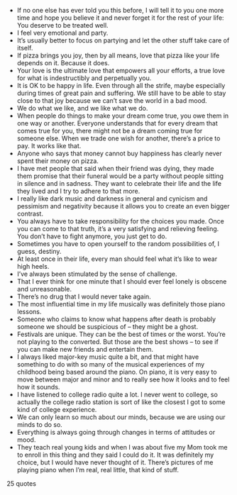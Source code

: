  - If no one else has ever told you this before, I will tell it to you one more time and hope you believe it and never forget it for the rest of your life: You deserve to be treated well.
 - I feel very emotional and party.
 - It’s usually better to focus on partying and let the other stuff take care of itself.
 - If pizza brings you joy, then by all means, love that pizza like your life depends on it. Because it does.
 - Your love is the ultimate love that empowers all your efforts, a true love for what is indestructibly and perpetually you.
 - It is OK to be happy in life. Even through all the strife, maybe especially during times of great pain and suffering. We still have to be able to stay close to that joy because we can’t save the world in a bad mood.
 - We do what we like, and we like what we do.
 - When people do things to make your dream come true, you owe them in one way or another. Everyone understands that for every dream that comes true for you, there might not be a dream coming true for someone else. When we trade one wish for another, there’s a price to pay. It works like that.
 - Anyone who says that money cannot buy happiness has clearly never spent their money on pizza.
 - I have met people that said when their friend was dying, they made them promise that their funeral would be a party without people sitting in silence and in sadness. They want to celebrate their life and the life they lived and I try to adhere to that more.
 - I really like dark music and darkness in general and cynicism and pessimism and negativity because it allows you to create an even bigger contrast.
 - You always have to take responsibility for the choices you made. Once you can come to that truth, it’s a very satisfying and relieving feeling. You don’t have to fight anymore, you just get to do.
 - Sometimes you have to open yourself to the random possibilities of, I guess, destiny.
 - At least once in their life, every man should feel what it’s like to wear high heels.
 - I’ve always been stimulated by the sense of challenge.
 - That I ever think for one minute that I should ever feel lonely is obscene and unreasonable.
 - There’s no drug that I would never take again.
 - The most influential time in my life musically was definitely those piano lessons.
 - Someone who claims to know what happens after death is probably someone we should be suspicious of – they might be a ghost.
 - Festivals are unique. They can be the best of times or the worst. You’re not playing to the converted. But those are the best shows – to see if you can make new friends and entertain them.
 - I always liked major-key music quite a bit, and that might have something to do with so many of the musical experiences of my childhood being based around the piano. On piano, it is very easy to move between major and minor and to really see how it looks and to feel how it sounds.
 - I have listened to college radio quite a lot. I never went to college, so actually the college radio station is sort of like the closest I got to some kind of college experience.
 - We can only learn so much about our minds, because we are using our minds to do so.
 - Everything is always going through changes in terms of attitudes or mood.
 - They teach real young kids and when I was about five my Mom took me to enroll in this thing and they said I could do it. It was definitely my choice, but I would have never thought of it. There’s pictures of me playing piano when I’m real, real little, that kind of stuff.

25 quotes